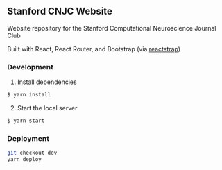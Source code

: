 ## Stanford CNJC Website

Website repository for the Stanford Computational Neuroscience Journal Club

Built with React, React Router, and Bootstrap (via [reactstrap](https://reactstrap.github.io/))

### Development

1. Install dependencies

```bash
$ yarn install
```

2. Start the local server

```bash
$ yarn start
```

### Deployment

```bash
git checkout dev
yarn deploy
```
